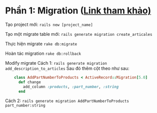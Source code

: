 
# Phần 1: Migration ([Link tham khảo)](http://guides.rubyonrails.org/active_record_migrations.html) 
Tạo project mới: 
```	rails new [project_name] ```

Tạo một migrate table mới:
``` rails generate migration create_articales ```

Thực hiện migrate 
```rake db:migrate```

Hoàn tác migration
```rake db:rollback```

Modify migrate 
Cách 1:
``` rails generate migration add_description_to_articles ```
    Sau đó thêm cột theo như sau:
```ruby
    class AddPartNumberToProducts < ActiveRecord::Migration[5.0]
      def change
        add_column :products, :part_number, :string
      end
```
Cách 2: 
```rails generate migration AddPartNumberToProducts part_number:string```
